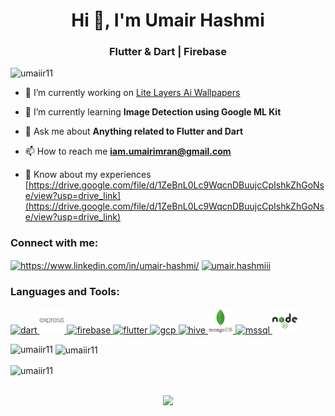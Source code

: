 <h1 align="center">Hi 👋, I'm Umair Hashmi</h1>
<h3 align="center">Flutter & Dart | Firebase</h3>

<p align="left"> <img src="https://komarev.com/ghpvc/?username=umaiir11&label=Profile%20views&color=0e75b6&style=flat" alt="umaiir11" /> </p>

- 🔭 I’m currently working on [Lite Layers Ai Wallpapers](https://play.google.com/store/apps/details?id=aisone.portal.abc)

- 🌱 I’m currently learning **Image Detection using Google ML Kit**

- 💬 Ask me about **Anything related to Flutter and Dart**

- 📫 How to reach me **iam.umairimran@gmail.com**

- 📄 Know about my experiences [https://drive.google.com/file/d/1ZeBnL0Lc9WqcnDBuujcCpIshkZhGoNse/view?usp=drive_link](https://drive.google.com/file/d/1ZeBnL0Lc9WqcnDBuujcCpIshkZhGoNse/view?usp=drive_link)

<h3 align="left">Connect with me:</h3>
<p align="left">
<a href="https://linkedin.com/in/https://www.linkedin.com/in/umair-hashmi/" target="blank"><img align="center" src="https://raw.githubusercontent.com/rahuldkjain/github-profile-readme-generator/master/src/images/icons/Social/linked-in-alt.svg" alt="https://www.linkedin.com/in/umair-hashmi/" height="30" width="40" /></a>
<a href="https://instagram.com/umair.hashmiii" target="blank"><img align="center" src="https://raw.githubusercontent.com/rahuldkjain/github-profile-readme-generator/master/src/images/icons/Social/instagram.svg" alt="umair.hashmiii" height="30" width="40" /></a>
</p>

<h3 align="left">Languages and Tools:</h3>
<p align="left"> <a href="https://dart.dev" target="_blank" rel="noreferrer"> <img src="https://www.vectorlogo.zone/logos/dartlang/dartlang-icon.svg" alt="dart" width="40" height="40"/> </a> <a href="https://expressjs.com" target="_blank" rel="noreferrer"> <img src="https://raw.githubusercontent.com/devicons/devicon/master/icons/express/express-original-wordmark.svg" alt="express" width="40" height="40"/> </a> <a href="https://firebase.google.com/" target="_blank" rel="noreferrer"> <img src="https://www.vectorlogo.zone/logos/firebase/firebase-icon.svg" alt="firebase" width="40" height="40"/> </a> <a href="https://flutter.dev" target="_blank" rel="noreferrer"> <img src="https://www.vectorlogo.zone/logos/flutterio/flutterio-icon.svg" alt="flutter" width="40" height="40"/> </a> <a href="https://cloud.google.com" target="_blank" rel="noreferrer"> <img src="https://www.vectorlogo.zone/logos/google_cloud/google_cloud-icon.svg" alt="gcp" width="40" height="40"/> </a> <a href="https://hive.apache.org/" target="_blank" rel="noreferrer"> <img src="https://www.vectorlogo.zone/logos/apache_hive/apache_hive-icon.svg" alt="hive" width="40" height="40"/> </a> <a href="https://www.mongodb.com/" target="_blank" rel="noreferrer"> <img src="https://raw.githubusercontent.com/devicons/devicon/master/icons/mongodb/mongodb-original-wordmark.svg" alt="mongodb" width="40" height="40"/> </a> <a href="https://www.microsoft.com/en-us/sql-server" target="_blank" rel="noreferrer"> <img src="https://www.svgrepo.com/show/303229/microsoft-sql-server-logo.svg" alt="mssql" width="40" height="40"/> </a> <a href="https://nodejs.org" target="_blank" rel="noreferrer"> <img src="https://raw.githubusercontent.com/devicons/devicon/master/icons/nodejs/nodejs-original-wordmark.svg" alt="nodejs" width="40" height="40"/> </a> </p>

<p><img align="left" src="https://github-readme-stats.vercel.app/api/top-langs?username=umaiir11&show_icons=true&locale=en&layout=compact" alt="umaiir11" /></p>

<p>&nbsp;<img align="center" src="https://github-readme-stats.vercel.app/api?username=umaiir11&show_icons=true&locale=en" alt="umaiir11" /></p>

<p><img align="center" src="https://github-readme-streak-stats.herokuapp.com/?user=umaiir11&" alt="umaiir11" /></p>
<br/>  

<div align="center"><img src="https://spotify-github-profile.vercel.app/api/view?uid=31lmgtgu4trfdwegulzo4ccitiea&cover_image=false&theme=default&show_offline=false&background_color=121212&interchange=false&bar_color_cover=true" /></div>  

<br/> 
